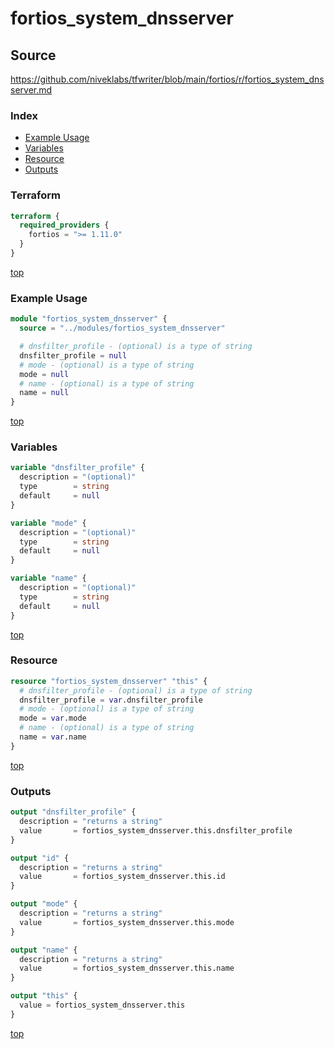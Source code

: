 # fortios_system_dnsserver

## Source

https://github.com/niveklabs/tfwriter/blob/main/fortios/r/fortios_system_dnsserver.md

### Index

- [Example Usage](#example-usage)
- [Variables](#variables)
- [Resource](#resource)
- [Outputs](#outputs)

### Terraform

```terraform
terraform {
  required_providers {
    fortios = ">= 1.11.0"
  }
}
```

[top](#index)

### Example Usage

```terraform
module "fortios_system_dnsserver" {
  source = "../modules/fortios_system_dnsserver"

  # dnsfilter_profile - (optional) is a type of string
  dnsfilter_profile = null
  # mode - (optional) is a type of string
  mode = null
  # name - (optional) is a type of string
  name = null
}
```

[top](#index)

### Variables

```terraform
variable "dnsfilter_profile" {
  description = "(optional)"
  type        = string
  default     = null
}

variable "mode" {
  description = "(optional)"
  type        = string
  default     = null
}

variable "name" {
  description = "(optional)"
  type        = string
  default     = null
}
```

[top](#index)

### Resource

```terraform
resource "fortios_system_dnsserver" "this" {
  # dnsfilter_profile - (optional) is a type of string
  dnsfilter_profile = var.dnsfilter_profile
  # mode - (optional) is a type of string
  mode = var.mode
  # name - (optional) is a type of string
  name = var.name
}
```

[top](#index)

### Outputs

```terraform
output "dnsfilter_profile" {
  description = "returns a string"
  value       = fortios_system_dnsserver.this.dnsfilter_profile
}

output "id" {
  description = "returns a string"
  value       = fortios_system_dnsserver.this.id
}

output "mode" {
  description = "returns a string"
  value       = fortios_system_dnsserver.this.mode
}

output "name" {
  description = "returns a string"
  value       = fortios_system_dnsserver.this.name
}

output "this" {
  value = fortios_system_dnsserver.this
}
```

[top](#index)